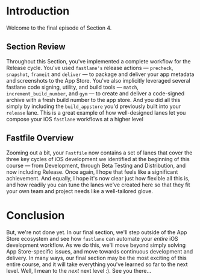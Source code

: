 # Introduction
Welcome to the final episode of Section 4.
## Section Review
Throughout this Section, you've implemented a complete workflow for the Release cycle. You've used `fastlane's` release actions — `precheck`, `snapshot`, `frameit` and `deliver` — to package and deliver your app metadata and screenshots to the App Store.
You've also implicitly leveraged several fastlane code signing, utility, and build tools — `match`, `increment_build_number`, and `gym` — to create and deliver a code-signed archive with a fresh build number to the app store. And you did all this simply by including the `build_appstore` you'd previously built into your `release` lane. 
This is a great example of how well-designed lanes let you compose your iOS `fastlane` workflows at a higher level
## Fastfile Overview
Zooming out a bit, your `Fastfile` now contains a set of lanes that cover the three key cycles of iOS development we identified at the beginning of this course — from Development, through Beta Testing and Distribution, and now including Release. 
Once again, I hope that feels like a significant achievement. And equally, I hope it's now clear just how flexible all this is, and how readily you can tune the lanes we've created here so that they fit your own team and project needs like a well-tailored glove.
# Conclusion
But, we're not done yet.
In our final section, we'll step outside of the App Store ecosystem and see how `fastlane` can automate your *entire* iOS development workflow.
As we do this, we'll move beyond simply solving App Store-specific issues, and move towards continuous development and delivery. In many ways, our final section may be the most exciting of this entire course, and it will take everything you've learned so far to the next level. Well, I mean to the *next* next level :). See you there… 